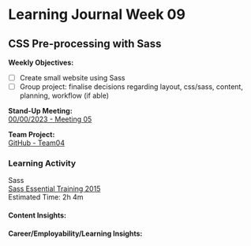 # Learning Journal Week 09

## CSS Pre-processing with Sass

**Weekly Objectives:**

- [ ] Create small website using Sass
- [ ] Group project: finalise decisions regarding layout, css/sass, content, planning, workflow (if able)

**Stand-Up Meeting:** <br>
[00/00/2023 - Meeting 05]()

**Team Project:** <br>
[GitHub - Team04](https://github.com/cp3402-students/cp3402-2023-a2-team04)

### Learning Activity

Sass <br>
[Sass Essential Training 2015](https://www.linkedin.com/learning/sass-essential-training/welcome?u=2223545) <br>
Estimated Time: 2h 4m

#### Content Insights:

#### Career/Employability/Learning Insights: